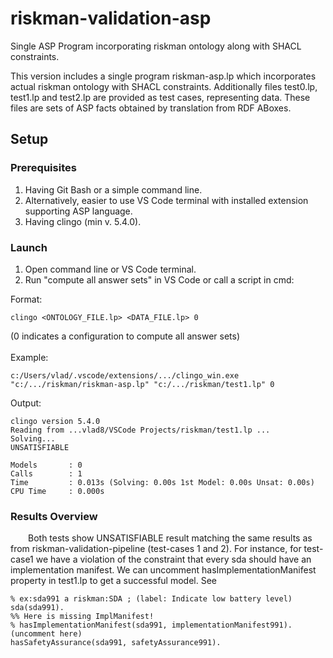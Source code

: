 # riskman-validation-asp
Single ASP Program incorporating riskman ontology along with SHACL constraints.

This version includes a single program riskman-asp.lp which incorporates actual riskman ontology with SHACL constraints. Additionally files test0.lp, test1.lp and test2.lp are provided as test cases, representing data. These files are sets of ASP facts obtained by translation from RDF ABoxes.

## Setup
### Prerequisites
1. Having Git Bash or a simple command line.
2. Alternatively, easier to use VS Code terminal with installed extension supporting ASP language.
3. Having clingo (min v. 5.4.0).

### Launch
1. Open command line or VS Code terminal.
2. Run "compute all answer sets" in VS Code or call a script in cmd:

Format:
```
clingo <ONTOLOGY_FILE.lp> <DATA_FILE.lp> 0
```
(0 indicates a configuration to compute all answer sets)
<br><br>Example:
```
c:/Users/vlad/.vscode/extensions/.../clingo_win.exe "c:/.../riskman/riskman-asp.lp" "c:/.../riskman/test1.lp" 0
```
Output:
```
clingo version 5.4.0
Reading from ...vlad8/VSCode Projects/riskman/test1.lp ...
Solving...
UNSATISFIABLE

Models       : 0
Calls        : 1
Time         : 0.013s (Solving: 0.00s 1st Model: 0.00s Unsat: 0.00s)
CPU Time     : 0.000s
```
### Results Overview
&emsp;&emsp;Both tests show UNSATISFIABLE result matching the same results as from riskman-validation-pipeline (test-cases 1 and 2).
For instance, for test-case1 we have a violation of the constraint that every sda should have an implementation manifest. 
We can uncomment hasImplementationManifest property in test1.lp to get a successful model. See
```
% ex:sda991 a riskman:SDA ; (label: Indicate low battery level) 
sda(sda991).
%% Here is missing ImplManifest!
% hasImplementationManifest(sda991, implementationManifest991). (uncomment here)
hasSafetyAssurance(sda991, safetyAssurance991).
```


